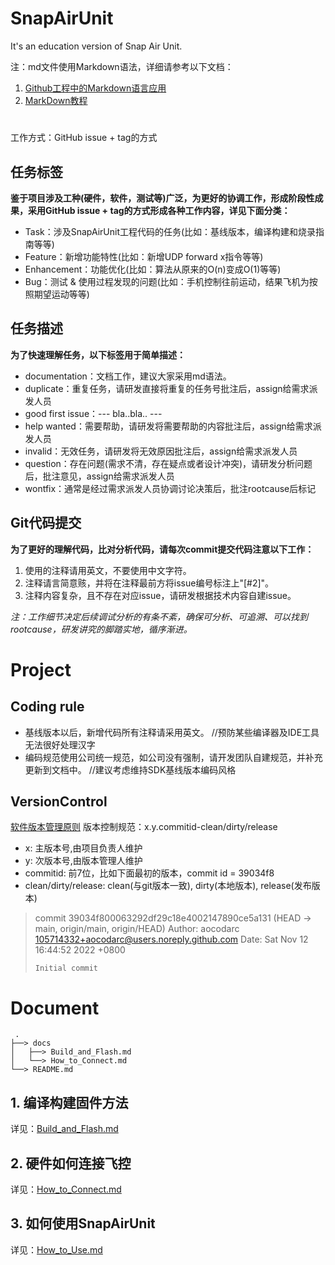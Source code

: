 # SnapAirUnit

It's an education version of Snap Air Unit.

注：md文件使用Markdown语法，详细请参考以下文档：
1. [Github工程中的Markdown语言应用](https://blog.csdn.net/lida2003/article/details/127828153)
2. [MarkDown教程](https://www.runoob.com/markdown/md-tutorial.html)

# 

工作方式：GitHub issue + tag的方式

## 任务标签

**鉴于项目涉及工种(硬件，软件，测试等)广泛，为更好的协调工作，形成阶段性成果，采用GitHub issue + tag的方式形成各种工作内容，详见下面分类：**

* Task：涉及SnapAirUnit工程代码的任务(比如：基线版本，编译构建和烧录指南等等)
* Feature：新增功能特性(比如：新增UDP forward x指令等等)
* Enhancement：功能优化(比如：算法从原来的O(n)变成O(1)等等)
* Bug：测试 & 使用过程发现的问题(比如：手机控制往前运动，结果飞机为按照期望运动等等)

## 任务描述

**为了快速理解任务，以下标签用于简单描述：**

* documentation：文档工作，建议大家采用md语法。
* duplicate：重复任务，请研发直接将重复的任务号批注后，assign给需求派发人员
* good first issue：--- bla..bla.. ---
* help wanted：需要帮助，请研发将需要帮助的内容批注后，assign给需求派发人员
* invalid：无效任务，请研发将无效原因批注后，assign给需求派发人员
* question：存在问题(需求不清，存在疑点或者设计冲突)，请研发分析问题后，批注意见，assign给需求派发人员
* wontfix：通常是经过需求派发人员协调讨论决策后，批注rootcause后标记

## Git代码提交

**为了更好的理解代码，比对分析代码，请每次commit提交代码注意以下工作：**

1. 使用的注释请用英文，不要使用中文字符。
2. 注释请言简意赅，并将在注释最前方将issue编号标注上"[#2]"。
3. 注释内容复杂，且不存在对应issue，请研发根据技术内容自建issue。

*注：工作细节决定后续调试分析的有条不紊，确保可分析、可追溯、可以找到rootcause，研发讲究的脚踏实地，循序渐进。*

# Project

## Coding rule
* 基线版本以后，新增代码所有注释请采用英文。 //预防某些编译器及IDE工具无法很好处理汉字
* 编码规范使用公司统一规范，如公司没有强制，请开发团队自建规范，并补充更新到文档中。  //建议考虑维持SDK基线版本编码风格

## VersionControl
[软件版本管理原则](https://blog.csdn.net/lida2003/article/details/36617839)
版本控制规范：x.y.commitid-clean/dirty/release
* x: 主版本号,由项目负责人维护
* y: 次版本号,由版本管理人维护
* commitid: 前7位，比如下面最初的版本，commit id = 39034f8
* clean/dirty/release: clean(与git版本一致), dirty(本地版本), release(发布版本)


> commit 39034f800063292df29c18e4002147890ce5a131 (HEAD -> main, origin/main, origin/HEAD)
> Author: aocodarc <105714332+aocodarc@users.noreply.github.com>
> Date:   Sat Nov 12 16:44:52 2022 +0800
> 
>     Initial commit

# Document

     .
    ├──> docs
    │   ├──> Build_and_Flash.md
    │   └──> How_to_Connect.md
    └──> README.md

## 1. 编译构建固件方法

详见：[Build_and_Flash.md](./docs/Build_and_Flash.md)

## 2. 硬件如何连接飞控

详见：[How_to_Connect.md](./docs/How_to_Connect.md)

## 3. 如何使用SnapAirUnit

详见：[How_to_Use.md](./docs/How_to_Use.md)

